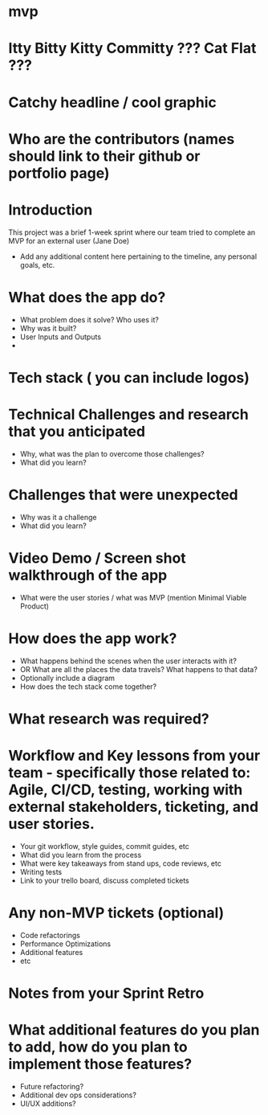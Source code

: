 # mvp

# Itty Bitty Kitty Committy ??? Cat Flat ??? #

# Catchy headline / cool graphic

# Who are the contributors (names should link to their github or portfolio page)

# Introduction
This project was a brief 1-week sprint where our team tried to complete an MVP for an external user (Jane Doe)
* Add any additional content here pertaining to the timeline, any personal goals, etc.

# What does the app do?
* What problem does it solve? Who uses it?
* Why was it built?
* User Inputs and Outputs
*

# Tech stack ( you can include logos)

# Technical Challenges and research that you anticipated
* Why, what was the plan to overcome those challenges?
* What did you learn?

# Challenges that were unexpected
* Why was it a challenge
* What did you learn?

# Video Demo / Screen shot walkthrough of the app
* What were the user stories /  what was MVP (mention Minimal Viable Product)

# How does the app work?
* What happens behind the scenes when the user interacts with it?
* OR What are all the places the data travels?  What happens to that data?
* Optionally include a diagram
* How does the tech stack come together?

# What research was required?

# Workflow and Key lessons from your team - specifically those related to: Agile, CI/CD, testing, working with external stakeholders, ticketing, and user stories.
* Your git workflow, style guides, commit guides, etc
* What did you learn from the process
* What were key takeaways from stand ups, code reviews, etc
* Writing tests
* Link to your trello board, discuss completed tickets

# Any non-MVP tickets (optional)
* Code refactorings
* Performance Optimizations
* Additional features
* etc

# Notes from your Sprint Retro

# What additional features do you plan to add, how do you plan to implement those features?
* Future refactoring?
* Additional dev ops considerations?
* UI/UX additions?
